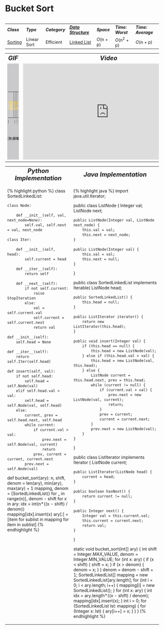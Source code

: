 # Bucket Sort
<table>
    <tr>
        <table>
            <tr>
                <td><strong><i>Class</i></strong></td>
                <td><strong><i>Type</i></strong></td>
                <td><strong><i>Category</i></strong></td>
                <td><strong><i><a href="/quickreference/DataStructures/DataStructures">Data Structure</a></i></strong></td>
                <td><strong><i>Space</i></strong></td>
                <td><strong><i>Time: Worst</i></strong></td>
                <td><strong><i>Time: Average</i></strong></td>
            </tr>
            <tr>
                <td><a href="/quickreference/Sorting/Sorting">Sorting</a></td>
                <td>Linear Sort</td>
                <td>Efficient</td>
                <td><a href="/quickreference/DataStructures/LinkedList/LinkedList">Linked List</a></td>
                <td><i>O</i>(n + p)</td>
                <td><i>O</i>(n<sup>2</sup> + p)</td>
                <td><i>O</i>(n + p)</td>
            </tr>
        </table>
    </tr>
    <tr>
        <table>
            <tr style="text-align: center; font-size:20px;">
                <td><strong><i>GIF</i></strong></td>
                <td><strong><i>Video</i></strong></td>
            </tr>
            <tr>
                <td style="text-align: center;"><img src="BucketSort.gif" alt="Bucket Sort GIF" style="width: auto; height: 315px;"/></td>
                <td style="text-align: center;"><iframe width="560" height="315" src="https://www.youtube.com/embed/VuXbEb5ywrU" frameborder="0" allow="accelerometer; autoplay; encrypted-media; gyroscope; picture-in-picture" allowfullscreen></iframe></td>
            </tr>
        </table>
    </tr>
    <tr>
        <table>
            <tr style="text-align: center; font-size:20px;">
                <td><strong><i>Python Implementation</i></strong></td>
                <td><strong><i>Java Implementation</i></strong></td>
            </tr>
            <tr>
                <td class="code" markdown="block" style="vertical-align: top;">
                    
{% highlight python %}
class SortedLinkedList:
    
    class Node:
        
        def __init__(self, val, next_node=None):
            self.val, self.next = val, next_node
            
    class Iter:
        
        def __init__(self, head):
            self.current = head
    
        def __iter__(self):
            return self

        def __next__(self):
            if not self.current:
                raise StopIteration
            else:
                val = self.current.val
                self.current = self.current.next
                return val

    def __init__(self):
        self.head = None
    
    def __iter__(self):
        return self.Iter(self.head)
        
    def insert(self, val):
        if not self.head:
            self.head = self.Node(val)
        elif self.head.val > val:
            self.head = self.Node(val, self.head)
        else:
            current, prev = self.head.next, self.head
            while current:
                if current.val > val:
                    prev.next = self.Node(val, current)
                    return
                prev, current = current, current.next
            prev.next = self.Node(val)
        
def bucket_sort(ary):
    n, shift, denom = len(ary), min(ary), max(ary) + 1
    mapping, denom = [SortedLinkedList() for _ in range(n)], denom - shift
    for x in ary:
        idx = int(n*((x - shift) / denom))
        mapping[idx].insert(x)
    ary[:] = [item for sublist in mapping for item in sublist]
{% endhighlight %}

<td class="code" markdown="block" style="vertical-align: top;">
    
{% highlight java %}
import java.util.Iterator;

public class ListNode {
    Integer val;
    ListNode next;

    public ListNode(Integer val, ListNode next_node) {
        this.val = val;
        this.next = next_node;
    }

    public ListNode(Integer val) {
        this.val = val;
        this.next = null;
    }
}

public class SortedLinkedList implements Iterable<Integer>{
    ListNode head;

    public SortedLinkedList() {
        this.head = null;
    }

    public ListIterator iterator() {
        return new ListIterator(this.head);
    }

    public void insert(Integer val) {
        if (this.head == null) {
            this.head = new ListNode(val);
        } else if (this.head.val > val) {
            this.head = new ListNode(val, this.head);
        } else {
            ListNode current = this.head.next, prev = this.head;
            while (current != null) {
                if (current.val > val) {
                    prev.next = new ListNode(val, current);
                    return;
                }
                prev = current;
                current = current.next;
            }
            prev.next = new ListNode(val);
        }
    }
}

public class ListIterator implements Iterator<Integer> {
    ListNode current;

    public ListIterator(ListNode head) {
        current = head;
    }

    public boolean hasNext() {
        return current != null;
    }

    public Integer next() {
        Integer val = this.current.val;
        this.current = current.next;
        return val;
    }
}

static void bucket_sort(int[] ary) {
    int shift = Integer.MAX_VALUE, denom = Integer.MIN_VALUE;
    for (int x: ary) {
        if (x < shift) {
            shift = x;
        }
        if (x > denom) {
            denom = x;
        }
    }
    denom = denom - shift + 1;
    SortedLinkedList[] mapping = new SortedLinkedList[ary.length];
    for (int i = 0; i < ary.length; i++) {
        mapping[i] = new SortedLinkedList();
    }
    for (int x: ary) {
        int idx = ary.length*((x - shift) / denom);
        mapping[idx].insert(x);
    }
    int i = 0;
    for (SortedLinkedList lst: mapping) {
        for (Integer x: lst) {
            ary[i++] = x;
        }
    }
}
{% endhighlight %}